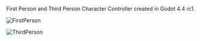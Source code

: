 First Person and Third Person Character Controller created in Godot 4.4 rc1.

![FirstPerson](https://github.com/user-attachments/assets/c38fa1ff-6c19-40e2-b8ac-a8cbb5c7db93)

![ThirdPerson](https://github.com/user-attachments/assets/f09331f6-5893-4219-aeec-4ad2debab2c1)